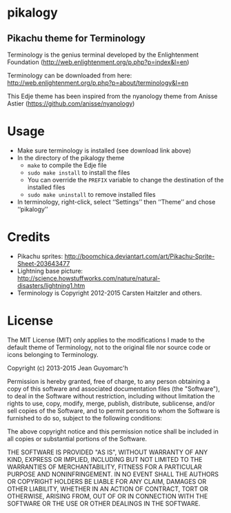 pikalogy
========

Pikachu theme for Terminology
-----------------------------


Terminology is the genius terminal developed by the Enlightenment Foundation (http://web.enlightenment.org/p.php?p=index&l=en)

Terminology can be downloaded from here: http://web.enlightenment.org/p.php?p=about/terminology&l=en

This Edje theme has been inspired from the nyanology theme from Anisse Astier (https://github.com/anisse/nyanology)



Usage
=====

* Make sure terminology is installed (see download link above)
* In the directory of the pikalogy theme
  * `make` to compile the Edje file
  * `sudo make install` to install the files
  * You can override the `PREFIX` variable to change the destination of the installed files
  * `sudo make uninstall` to remove installed files
* In terminology, right-click, select ‘‘Settings’’ then ‘‘Theme’’ and chose ‘‘pikalogy’’

Credits
=======

* Pikachu sprites: http://boomchica.deviantart.com/art/Pikachu-Sprite-Sheet-203643477
* Lightning base picture: http://science.howstuffworks.com/nature/natural-disasters/lightning1.htm
* Terminology is Copyright 2012-2015 Carsten Haitzler and others.

License
=======

The MIT License (MIT) only applies to the modifications I made to the default theme
of Terminology, not to the original file nor source code or icons belonging to Terminology.




Copyright (c) 2013-2015 Jean Guyomarc'h

Permission is hereby granted, free of charge, to any person obtaining a copy
of this software and associated documentation files (the "Software"), to deal
in the Software without restriction, including without limitation the rights
to use, copy, modify, merge, publish, distribute, sublicense, and/or sell
copies of the Software, and to permit persons to whom the Software is
furnished to do so, subject to the following conditions:

The above copyright notice and this permission notice shall be included in
all copies or substantial portions of the Software.

THE SOFTWARE IS PROVIDED "AS IS", WITHOUT WARRANTY OF ANY KIND, EXPRESS OR
IMPLIED, INCLUDING BUT NOT LIMITED TO THE WARRANTIES OF MERCHANTABILITY,
FITNESS FOR A PARTICULAR PURPOSE AND NONINFRINGEMENT. IN NO EVENT SHALL THE
AUTHORS OR COPYRIGHT HOLDERS BE LIABLE FOR ANY CLAIM, DAMAGES OR OTHER
LIABILITY, WHETHER IN AN ACTION OF CONTRACT, TORT OR OTHERWISE, ARISING FROM,
OUT OF OR IN CONNECTION WITH THE SOFTWARE OR THE USE OR OTHER DEALINGS IN
THE SOFTWARE.



